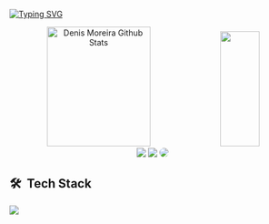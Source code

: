 [![Typing SVG](https://readme-typing-svg.herokuapp.com/?color=cccccc&size=35&center=true&vCenter=true&width=1000&lines=Hello,+My+name+is+Denis+Moreira!;I'm+a+Software+Developer;Welcome+to+my+Github!+:%29)](https://git.io/typing-svg)

<div align="center">  
  <img width="60%" height="210px" src="https://github-readme-stats.vercel.app/api?username=Denis-moreira98&show_icons=true&count_private=true&hide_border=true&title_color=4b95fd&icon_color=4b95fd&text_color=eeeeee&bg_color=0d1117" alt="Denis Moreira Github Stats" /> 
  <img width="37%" height="202px" src="https://github-readme-stats.vercel.app/api/top-langs/?username=Denis-moreira98&layout=compact&hide_border=true&title_color=4b95fd&text_color=ffffff&bg_color=0d1117" />
</div>

<div align="center">
<a href="https://denis-moreira-portfolio.vercel.app/" target="_blank"><img src="https://img.shields.io/badge/-Portfolio-000000?style=for-the-badge&logo=&logoColor=" target="_blank"></a>
<a href = "mailto:denis.moreira98@outlook.com"><img src="https://img.shields.io/badge/Microsoft_Outlook-0078D4?style=for-the-badge&logo=microsoft-outlook&logoColor=white" target="_blank"></a>
<a href="https://www.linkedin.com/in/denismoreira/" target="_blank"><img src="https://img.shields.io/badge/-LinkedIn-%230077B5?style=for-the-badge&logo=linkedin&logoColor=white" style="border-radius: 30px" target="_blank"></a>
</div>

<h2> 🛠 &nbsp;Tech Stack</h2>

   <div style="display: flex"><br/>

   <a href="https://skillicons.dev">
   <img src="https://skillicons.dev/icons?i=typescript,js,react,next,vite,redux,nodejs,html,css,sass,tailwind,styledcomponents,bootstrap,mysql,firebase,postgres,vercel,figma,github,git"/></a></p>
   
   </div>
